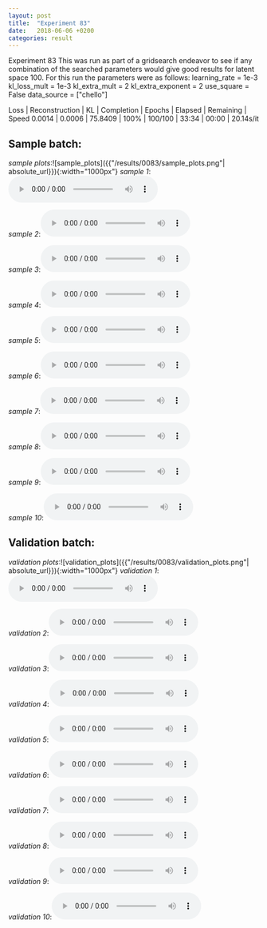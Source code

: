 ```yaml
---
layout: post
title:  "Experiment 83"
date:   2018-06-06 +0200
categories: result
---
```

Experiment 83
This was run as part of a gridsearch endeavor to see if any combination of the searched parameters would give good results for latent space 100.
For this run the parameters were as follows:
learning_rate = 1e-3
kl_loss_mult = 1e-3
kl_extra_mult = 2
kl_extra_exponent = 2
use_square = False
data_source = ["chello"]

Loss | Reconstruction | KL | Completion | Epochs | Elapsed | Remaining | Speed
0.0014 | 0.0006 | 75.8409 | 100% | 100/100 | 33:34 | 00:00 | 20.14s/it



## **Sample batch**:
_sample plots_:![sample_plots]({{"/results/0083/sample_plots.png"| absolute_url}}){:width="1000px"}
_sample 1_:<audio src="/ResultsOverview/results/0083/sample_1.wav" controls preload></audio>

_sample 2_:<audio src="/ResultsOverview/results/0083/sample_2.wav" controls preload></audio>

_sample 3_:<audio src="/ResultsOverview/results/0083/sample_3.wav" controls preload></audio>

_sample 4_:<audio src="/ResultsOverview/results/0083/sample_4.wav" controls preload></audio>

_sample 5_:<audio src="/ResultsOverview/results/0083/sample_5.wav" controls preload></audio>

_sample 6_:<audio src="/ResultsOverview/results/0083/sample_6.wav" controls preload></audio>

_sample 7_:<audio src="/ResultsOverview/results/0083/sample_7.wav" controls preload></audio>

_sample 8_:<audio src="/ResultsOverview/results/0083/sample_8.wav" controls preload></audio>

_sample 9_:<audio src="/ResultsOverview/results/0083/sample_9.wav" controls preload></audio>

_sample 10_:<audio src="/ResultsOverview/results/0083/sample_10.wav" controls preload></audio>

## **Validation batch**:
_validation plots_:![validation_plots]({{"/results/0083/validation_plots.png"| absolute_url}}){:width="1000px"}
_validation 1_:<audio src="/ResultsOverview/results/0083/validation_1.wav" controls preload></audio>

_validation 2_:<audio src="/ResultsOverview/results/0083/validation_2.wav" controls preload></audio>

_validation 3_:<audio src="/ResultsOverview/results/0083/validation_3.wav" controls preload></audio>

_validation 4_:<audio src="/ResultsOverview/results/0083/validation_4.wav" controls preload></audio>

_validation 5_:<audio src="/ResultsOverview/results/0083/validation_5.wav" controls preload></audio>

_validation 6_:<audio src="/ResultsOverview/results/0083/validation_6.wav" controls preload></audio>

_validation 7_:<audio src="/ResultsOverview/results/0083/validation_7.wav" controls preload></audio>

_validation 8_:<audio src="/ResultsOverview/results/0083/validation_8.wav" controls preload></audio>

_validation 9_:<audio src="/ResultsOverview/results/0083/validation_9.wav" controls preload></audio>

_validation 10_:<audio src="/ResultsOverview/results/0083/validation_10.wav" controls preload></audio>
